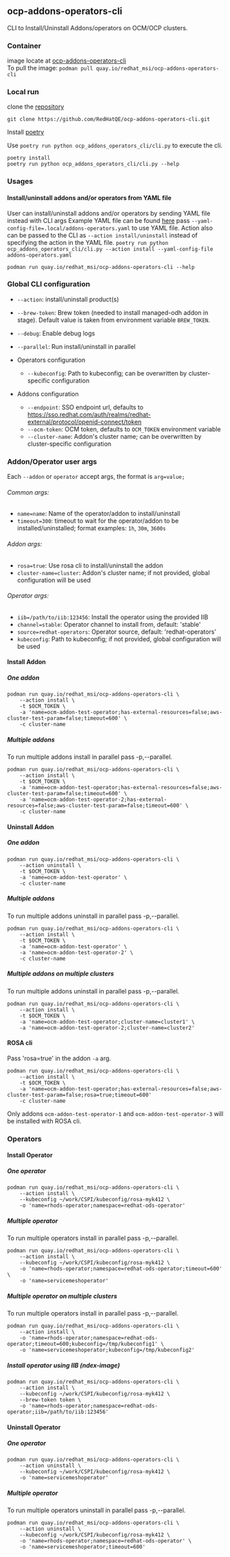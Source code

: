 ## ocp-addons-operators-cli
CLI to Install/Uninstall Addons/operators on OCM/OCP clusters.

### Container
image locate at [ocp-addons-operators-cli](https://quay.io/repository/redhat_msi/ocp-addons-operators-cli)  
To pull the image: `podman pull quay.io/redhat_msi/ocp-addons-operators-cli`

### Local run

clone the [repository](https://github.com/RedHatQE/ocp-addons-operators-cli.git)

```
git clone https://github.com/RedHatQE/ocp-addons-operators-cli.git
```

Install [poetry](https://github.com/python-poetry/poetry)

Use `poetry run python ocp_addons_operators_cli/cli.py` to execute the cli.

```
poetry install
poetry run python ocp_addons_operators_cli/cli.py --help
```

### Usages
#### Install/uninstall addons and/or operators from YAML file
User can install/uninstall addons and/or operators by sending YAML file instead with CLI args
Example YAML file can be found [here](ocp_addons_operators_cli/manifests/addons-operators.yaml.example)
pass `--yaml-config-file=.local/addons-operators.yaml` to use YAML file.
Action also can be passed to the CLI as `--action install/uninstall` instead of specifying the action in the YAML file.
`poetry run python ocp_addons_operators_cli/cli.py --action install --yaml-config-file addons-operators.yaml`

```
podman run quay.io/redhat_msi/ocp-addons-operators-cli --help
```

### Global CLI configuration
* `--action`: install/uninstall product(s)
* `--brew-token`: Brew token (needed to install managed-odh addon in stage). Default value is taken from environment variable `BREW_TOKEN`.
* `--debug`: Enable debug logs
* `--parallel`: Run install/uninstall in parallel

* Operators configuration
  * `--kubeconfig`: Path to kubeconfig; can be overwritten by cluster-specific configuration
* Addons configuration
  * `--endpoint`: SSO endpoint url, defaults to https://sso.redhat.com/auth/realms/redhat-external/protocol/openid-connect/token
  * `--ocm-token`: OCM token, defaults to `OCM_TOKEN` environment variable
  * `--cluster-name`: Addon's cluster name; can be overwritten by cluster-specific configuration

### Addon/Operator user args

Each `--addon` or `operator` accept args, the format is `arg=value;`
###### Common args:
* `name=name`: Name of the operator/addon to install/uninstall
* `timeout=300`: timeout to wait for the operator/addon to be installed/uninstalled; format examples: `1h`, `30m`, `3600s`

###### Addon args:
* `rosa=true`: Use rosa cli to install/uninstall the addon
* `cluster-name=cluster`: Addon's cluster name; if not provided, global configuration will be used

###### Operator args:
* `iib=/path/to/iib:123456`: Install the operator using the provided IIB
* `channel=stable`: Operator channel to install from, default: 'stable'
* `source=redhat-operators`: Operator source, default: 'redhat-operators'
* `kubeconfig`: Path to kubeconfig; if not provided, global configuration will be used


#### Install Addon
##### One addon

```
podman run quay.io/redhat_msi/ocp-addons-operators-cli \
    --action install \
    -t $OCM_TOKEN \
    -a 'name=ocm-addon-test-operator;has-external-resources=false;aws-cluster-test-param=false;timeout=600' \
    -c cluster-name
```

##### Multiple addons

To run multiple addons install in parallel pass -p,--parallel.

```
podman run quay.io/redhat_msi/ocp-addons-operators-cli \
    --action install \
    -t $OCM_TOKEN \
    -a 'name=ocm-addon-test-operator;has-external-resources=false;aws-cluster-test-param=false;timeout=600' \
    -a 'name=ocm-addon-test-operator-2;has-external-resources=false;aws-cluster-test-param=false;timeout=600' \
    -c cluster-name
```

#### Uninstall Addon
##### One addon

```
podman run quay.io/redhat_msi/ocp-addons-operators-cli \
    --action uninstall \
    -t $OCM_TOKEN \
    -a 'name=ocm-addon-test-operator' \
    -c cluster-name
```

##### Multiple addons

To run multiple addons uninstall in parallel pass -p,--parallel.

```
podman run quay.io/redhat_msi/ocp-addons-operators-cli \
    --action install \
    -t $OCM_TOKEN \
    -a 'name=ocm-addon-test-operator' \
    -a 'name=ocm-addon-test-operator-2' \
    -c cluster-name
```

##### Multiple addons on multiple clusters

To run multiple addons uninstall in parallel pass -p,--parallel.

```
podman run quay.io/redhat_msi/ocp-addons-operators-cli \
    --action install \
    -t $OCM_TOKEN \
    -a 'name=ocm-addon-test-operator;cluster-name=cluster1' \
    -a 'name=ocm-addon-test-operator-2;cluster-name=cluster2'
```

#### ROSA cli
Pass 'rosa=true' in the addon `-a` arg.

```
podman run quay.io/redhat_msi/ocp-addons-operators-cli \
    --action install \
    -t $OCM_TOKEN \
    -a 'name=ocm-addon-test-operator;has-external-resources=false;aws-cluster-test-param=false;rosa=true;timeout=600'
    -c cluster-name
```
Only addons `ocm-addon-test-operator-1` and `ocm-addon-test-operator-3` will be installed with ROSA cli.

### Operators
#### Install Operator
##### One operator

```
podman run quay.io/redhat_msi/ocp-addons-operators-cli \
    --action install \
    --kubeconfig ~/work/CSPI/kubeconfig/rosa-myk412 \
    -o 'name=rhods-operator;namespace=redhat-ods-operator'
```

##### Multiple operator

To run multiple operators install in parallel pass -p,--parallel.

```
podman run quay.io/redhat_msi/ocp-addons-operators-cli \
    --action install \
    --kubeconfig ~/work/CSPI/kubeconfig/rosa-myk412 \
    -o 'name=rhods-operator;namespace=redhat-ods-operator;timeout=600' \
    -o 'name=servicemeshoperator'
```

##### Multiple operator on multiple clusters

To run multiple operators install in parallel pass -p,--parallel.

```
podman run quay.io/redhat_msi/ocp-addons-operators-cli \
    --action install \
    -o 'name=rhods-operator;namespace=redhat-ods-operator;timeout=600;kubeconfig=/tmp/kubeconfig1' \
    -o 'name=servicemeshoperator;kubeconfig=/tmp/kubeconfig2'
```

##### Install operator using IIB (ndex-image)

```
podman run quay.io/redhat_msi/ocp-addons-operators-cli \
    --action install \
    --kubeconfig ~/work/CSPI/kubeconfig/rosa-myk412 \
    --brew-token token \
    -o 'name=rhods-operator;namespace=redhat-ods-operator;iib=/path/to/iib:123456'
```

#### Uninstall Operator
##### One operator

```
podman run quay.io/redhat_msi/ocp-addons-operators-cli \
    --action uninstall \
    --kubeconfig ~/work/CSPI/kubeconfig/rosa-myk412 \
    -o 'name=servicemeshoperator'
```

##### Multiple operator

To run multiple operators uninstall in parallel pass -p,--parallel.

```
podman run quay.io/redhat_msi/ocp-addons-operators-cli \
    --action uninstall \
    --kubeconfig ~/work/CSPI/kubeconfig/rosa-myk412 \
    -o 'name=rhods-operator;namespace=redhat-ods-operator' \
    -o 'name=servicemeshoperator;timeout=600'
```
